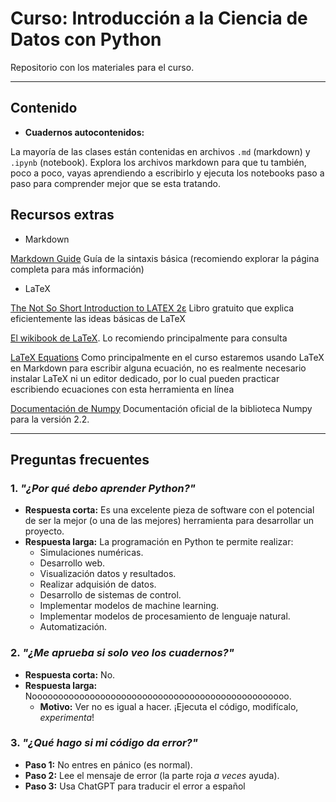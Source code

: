 # Curso: Introducción a la Ciencia de Datos con Python
Repositorio con los materiales para el curso.

---

## Contenido

- **Cuadernos autocontenidos:** 

La mayoría de las clases están contenidas en archivos `.md` (markdown) y `.ipynb` (notebook).
Explora los archivos markdown para que tu también, poco a poco, vayas aprendiendo a escribirlo y ejecuta los notebooks paso a paso para comprender mejor que se esta tratando.

## Recursos extras

* Markdown

[Markdown Guide](https://www.markdownguide.org/basic-syntax/)
Guía de la sintaxis básica (recomiendo explorar la página completa para más información)

* LaTeX

[The Not So Short Introduction to LATEX 2ε](https://gking.harvard.edu/files/lshort2.pdf)
Libro gratuito que explica eficientemente las ideas básicas de LaTeX

[El wikibook de LaTeX](https://en.wikibooks.org/wiki/LaTeX). Lo recomiendo principalmente para consulta

[LaTeX Equations](https://latex.to/)
Como principalmente en el curso estaremos usando LaTeX en Markdown
para escribir alguna ecuación, no es realmente necesario instalar LaTeX
ni un editor dedicado, por lo cual pueden practicar escribiendo ecuaciones
con esta herramienta en línea

[Documentación de Numpy](https://numpy.org/doc/2.2/)
Documentación oficial de la biblioteca Numpy para la versión 2.2.

---

## Preguntas frecuentes

### 1. *"¿Por qué debo aprender Python?"*

- **Respuesta corta:** Es una excelente pieza de software con el potencial de ser la mejor (o una de las mejores) herramienta para desarrollar un proyecto.
- **Respuesta larga:** La programación en Python te permite realizar:  
  - Simulaciones numéricas.
  - Desarrollo web.
  - Visualización datos y resultados.
  - Realizar adquisión de datos.
  - Desarrollo de sistemas de control.
  - Implementar modelos de machine learning.
  - Implementar modelos de procesamiento de lenguaje natural.
  - Automatización.

### 2. *"¿Me aprueba si solo veo los cuadernos?"* 

- **Respuesta corta:** No.
- **Respuesta larga:** Nooooooooooooooooooooooooooooooooooooooooooooooooo.  
  - **Motivo:** Ver no es igual a hacer. ¡Ejecuta el código, modifícalo, *experimenta*! 

### 3. *"¿Qué hago si mi código da error?"*

- **Paso 1:** No entres en pánico (es normal).  
- **Paso 2:** Lee el mensaje de error (la parte roja *a veces* ayuda).  
- **Paso 3:** Usa ChatGPT para traducir el error a español
